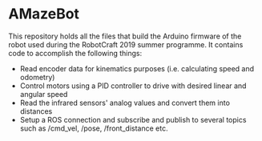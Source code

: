 # AMazeBot
This repository holds all the files that build the Arduino firmware of the robot used during the RobotCraft 2019 
summer programme. It contains code to accomplish the following things:
* Read encoder data for kinematics purposes (i.e. calculating speed and odometry)
* Control motors using a PID controller to drive with desired linear and angular speed
* Read the infrared sensors' analog values and convert them into distances
* Setup a ROS connection and subscribe and publish to several topics such as /cmd_vel, /pose, /front_distance etc.
